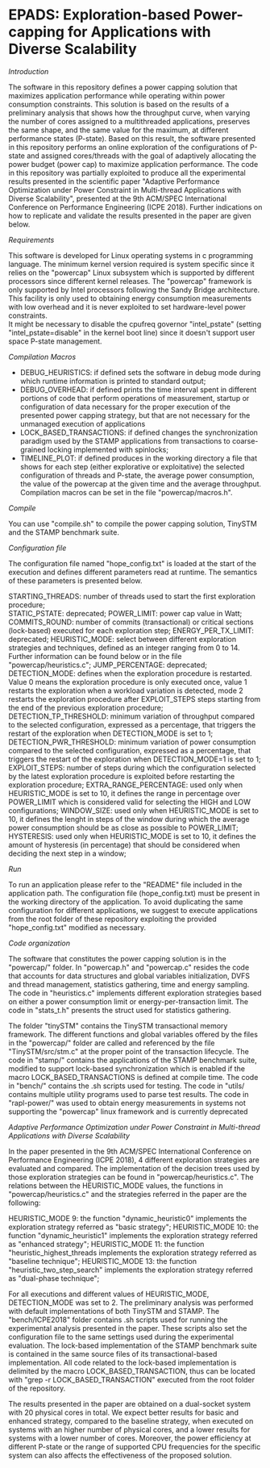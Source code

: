 # EPADS: Exploration-based Power-capping for Applications with Diverse Scalability

*Introduction*

The software in this repository defines a power capping solution that maximizes application performance while operating within power consumption constraints. This solution is based on the results of a preliminary analysis that shows how the throughput curve, when varying the number of cores assigned to a multithreaded applications, preserves the same shape, and the same value for the maximum, at different performance states (P-state). Based on this result, the software presented in this repository performs an online exploration of the configurations of P-state and assigned cores/threads with the goal of adaptively allocating the power budget (power cap) to maximize application performance. The code in this repository was partially exploited to produce all the experimental results presented in the scientific paper "Adaptive Performance Optimization under Power Constraint in Multi-thread Applications with Diverse Scalability", presented at the 9th ACM/SPEC International Conference on Performance Engineering (ICPE 2018). Further indications on how to replicate and validate the results presented in the paper are given below. 

*Requirements*

This software is developed for Linux operating systems in c programming language. The minimum kernel version required is system specific since it relies on the "powercap" Linux subsystem which is supported by different processors since different kernel releases. The "powercap" framework is only supported by Intel processors following the Sandy Bridge architecture. This facility is only used to obtaining energy consumption measurements with low overhead and it is never exploited to set hardware-level power constraints.  
It might be necessary to disable the cpufreq governor "intel_pstate" (setting "intel_pstate=disable" in the kernel boot line) since it doesn't support user space P-state management. 

*Compilation Macros*

- DEBUG_HEURISTICS: if defined sets the software in debug mode during which runtime information is printed to standard output;
- DEBUG_OVERHEAD: if defined prints the time interval spent in different portions of code that perform operations of measurement, startup or configuration of data necessary for the proper execution of the presented power capping strategy, but that are not necessary for the unmanaged execution of applications
- LOCK_BASED_TRANSACTIONS: if defined changes the synchronization paradigm used by the STAMP applications from transactions to coarse-grained locking implemented with spinlocks; 
- TIMELINE_PLOT: if defined produces in the working directory a file that shows for each step (either explorative or exploitative) the selected configuration of threads and P-state, the average power consumption, the value of the powercap at the given time and the average throughput. 
Compilation macros can be set in the file "powercap/macros.h".

*Compile*

You can use "compile.sh" to compile the power capping solution, TinySTM and the STAMP benchmark suite. 

*Configuration file*

The configuration file named "hope_config.txt" is loaded at the start of the execution and defines different parameters read at runtime. 
The semantics of these parameters is presented below.

STARTING_THREADS: number of threads used to start the first exploration procedure;  
STATIC_PSTATE: deprecated;
POWER_LIMIT: power cap value in Watt; 
COMMITS_ROUND: number of commits (transactional) or critical sections (lock-based) executed for each exploration step;
ENERGY_PER_TX_LIMIT: deprecated;
HEURISTIC_MODE: select between different exploration strategies and techniques, defined as an integer ranging from 0 to 14. Further information can be found below or in the file "powercap/heuristics.c";
JUMP_PERCENTAGE: deprecated;
DETECTION_MODE: defines when the exploration procedure is restarted. Value 0 means the exploration procedure is only executed once, value 1 restarts the exploration when a workload variation is detected, mode 2 restarts the exploration procedure after EXPLOIT_STEPS steps starting from the end of the previous exploration procedure;
DETECTION_TP_THRESHOLD: minimum variation of throughput compared to the selected configuration, expressed as a percentage, that triggers the restart of the exploration when DETECTION_MODE is set to 1;
DETECTION_PWR_THRESHOLD: minimum variation of power consumption compared to the selected configuration, expressed as a percentage, that triggers the restart of the exploration when DETECTION_MODE=1 is set to 1;
EXPLOIT_STEPS: number of steps during which the configuration selected by the latest exploration procedure is exploited before restarting the exploration procedure; 
EXTRA_RANGE_PERCENTAGE: used only when HEURISTIC_MODE is set to 10, it defines the range in percentage over POWER_LIMIT which is considered valid for selecting the HIGH and LOW configurations; 
WINDOW_SIZE: used only when HEURISTIC_MODE is set to 10, it defines the lenght in steps of the window during which the average power consumption should be as close as possible to POWER_LIMIT;
HYSTERESIS: used only when HEURISTIC_MODE is set to 10, it defines the amount of hysteresis (in percentage) that should be considered when deciding the next step in a window;

*Run*

To run an application please refer to the "README" file included in the application path. The configuration file (hope_config.txt) must be present in the working directory of the application. To avoid duplicating the same configuration for different applications, we suggest to execute applications from the root folder of these repository exploiting the provided "hope_config.txt" modified as necessary. 

*Code organization*

The software that constitutes the power capping solution is in the "powercap/" folder. In "powercap.h" and "powercap.c" resides the code that accounts for data structures and global variables initialization, DVFS and thread management, statistics gathering, time and energy sampling. The code in "heuristics.c" implements different exploration strategies based on either a power consumption limit or energy-per-transaction limit. 
The code in "stats_t.h" presents the struct used for statistics gathering. 

The folder "tinySTM" contains the TinySTM transactional memory framework. The different functions and global variables offered by the files in the "powercap/" folder are called and referenced by the file "TinySTM/src/stm.c" at the proper point of the transaction lifecycle. 
The code in "stamp/" contains the applications of the STAMP benchmark suite, modified to support lock-based synchronization which is enabled if the macro LOCK_BASED_TRANSACTIONS is defined at compile time. 
The code in "bench/" contains the .sh scripts used for testing.
The code in "utils/ contains multiple utility programs used to parse test results. 
The code in "rapl-power/" was used to obtain energy measurements in systems not supporting the "powercap" linux framework and is currently deprecated   

*Adaptive Performance Optimization under Power Constraint in Multi-thread Applications with Diverse Scalability*

In the paper presented in the 9th ACM/SPEC International Conference on Performance Engineering (ICPE 2018), 4 different exploration strategies are evaluated and compared. The implementation of the decision trees used by those exploration strategies can be found in "powercap/heuristics.c". The relations between the HEURISTIC_MODE values, the functions in "powercap/heuristics.c" and the strategies referred in the paper are the following: 

HEURISTIC_MODE 9: the function "dynamic_heuristic0" implements the exploration strategy referred as "basic strategy";
HEURISTIC_MODE 10: the function "dynamic_heuristic1" implements the exploration strategy referred as "enhanced strategy";
HEURISTIC_MODE 11: the function "heuristic_highest_threads implements the exploration strategy referred as "baseline technique";
HEURISTIC_MODE 13: the function "heuristic_two_step_search" implements the exploration strategy referred as "dual-phase technique";

For all executions and different values of HEURISTIC_MODE, DETECTION_MODE was set to 2. The preliminary analysis was performed with default implementations of both TinySTM and STAMP. The "bench/ICPE2018" folder contains .sh scripts used for running the experimental analysis presented in the paper. These scripts also set the configuration file to the same settings used during the experimental evaluation. The lock-based implementation of the STAMP benchmark suite is contained in the same source files of its transactional-based implementation. All code related to the lock-based implementation is delimited by the macro LOCK_BASED_TRANSACTION, thus can be located with "grep -r LOCK_BASED_TRANSACTION" executed from the root folder of the repository. 

The results presented in the paper are obtained on a dual-socket system with 20 physical cores in total. We expect better results for basic and enhanced strategy, compared to the baseline strategy, when executed on systems with an higher number of physical cores, and a lower results for systems with a lower number of cores. Moreover, the power efficiency at different P-state or the range of supported CPU frequencies for the specific system can also affects the effectiveness of the proposed solution.
